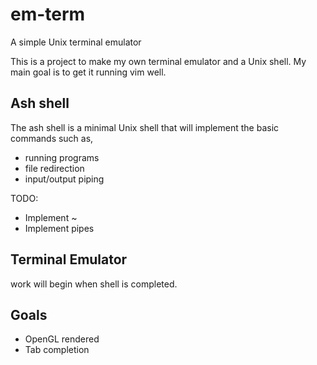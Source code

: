# em-term
A simple Unix terminal emulator

This is a project to make my own terminal emulator and a Unix shell. My main goal is to get it running vim well.

## Ash shell
The ash shell is a minimal Unix shell that will implement the basic commands such as,
- running programs
- file redirection
- input/output piping

TODO: 
- Implement ~
- Implement pipes

## Terminal Emulator
work will begin when shell is completed.

## Goals
- OpenGL rendered
- Tab completion
